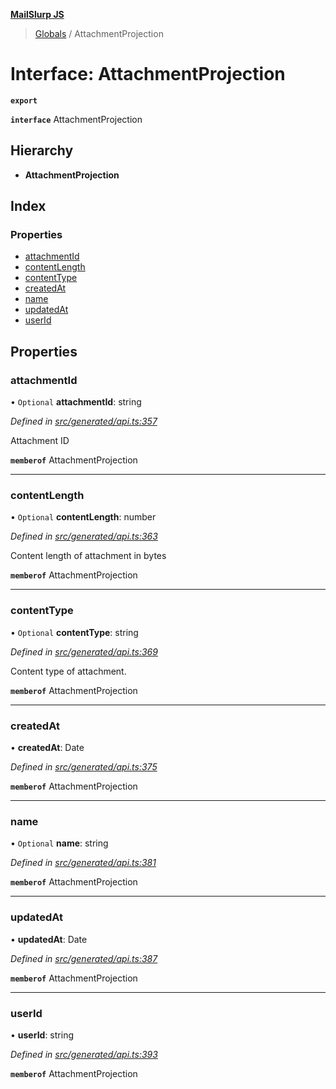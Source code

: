 **[MailSlurp JS](../README.md)**

> [Globals](../README.md) / AttachmentProjection

# Interface: AttachmentProjection

**`export`** 

**`interface`** AttachmentProjection

## Hierarchy

* **AttachmentProjection**

## Index

### Properties

* [attachmentId](attachmentprojection.md#attachmentid)
* [contentLength](attachmentprojection.md#contentlength)
* [contentType](attachmentprojection.md#contenttype)
* [createdAt](attachmentprojection.md#createdat)
* [name](attachmentprojection.md#name)
* [updatedAt](attachmentprojection.md#updatedat)
* [userId](attachmentprojection.md#userid)

## Properties

### attachmentId

• `Optional` **attachmentId**: string

*Defined in [src/generated/api.ts:357](https://github.com/mailslurp/mailslurp-client/blob/5a4fc29/src/generated/api.ts#L357)*

Attachment ID

**`memberof`** AttachmentProjection

___

### contentLength

• `Optional` **contentLength**: number

*Defined in [src/generated/api.ts:363](https://github.com/mailslurp/mailslurp-client/blob/5a4fc29/src/generated/api.ts#L363)*

Content length of attachment in bytes

**`memberof`** AttachmentProjection

___

### contentType

• `Optional` **contentType**: string

*Defined in [src/generated/api.ts:369](https://github.com/mailslurp/mailslurp-client/blob/5a4fc29/src/generated/api.ts#L369)*

Content type of attachment.

**`memberof`** AttachmentProjection

___

### createdAt

•  **createdAt**: Date

*Defined in [src/generated/api.ts:375](https://github.com/mailslurp/mailslurp-client/blob/5a4fc29/src/generated/api.ts#L375)*

**`memberof`** AttachmentProjection

___

### name

• `Optional` **name**: string

*Defined in [src/generated/api.ts:381](https://github.com/mailslurp/mailslurp-client/blob/5a4fc29/src/generated/api.ts#L381)*

**`memberof`** AttachmentProjection

___

### updatedAt

•  **updatedAt**: Date

*Defined in [src/generated/api.ts:387](https://github.com/mailslurp/mailslurp-client/blob/5a4fc29/src/generated/api.ts#L387)*

**`memberof`** AttachmentProjection

___

### userId

•  **userId**: string

*Defined in [src/generated/api.ts:393](https://github.com/mailslurp/mailslurp-client/blob/5a4fc29/src/generated/api.ts#L393)*

**`memberof`** AttachmentProjection
